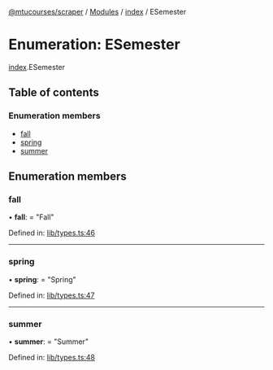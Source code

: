 [@mtucourses/scraper](../README.md) / [Modules](../modules.md) / [index](../modules/index.md) / ESemester

# Enumeration: ESemester

[index](../modules/index.md).ESemester

## Table of contents

### Enumeration members

- [fall](index.esemester.md#fall)
- [spring](index.esemester.md#spring)
- [summer](index.esemester.md#summer)

## Enumeration members

### fall

• **fall**: = "Fall"

Defined in: [lib/types.ts:46](https://github.com/Michigan-Tech-Courses/scrapper/blob/f3d8175/src/lib/types.ts#L46)

___

### spring

• **spring**: = "Spring"

Defined in: [lib/types.ts:47](https://github.com/Michigan-Tech-Courses/scrapper/blob/f3d8175/src/lib/types.ts#L47)

___

### summer

• **summer**: = "Summer"

Defined in: [lib/types.ts:48](https://github.com/Michigan-Tech-Courses/scrapper/blob/f3d8175/src/lib/types.ts#L48)
